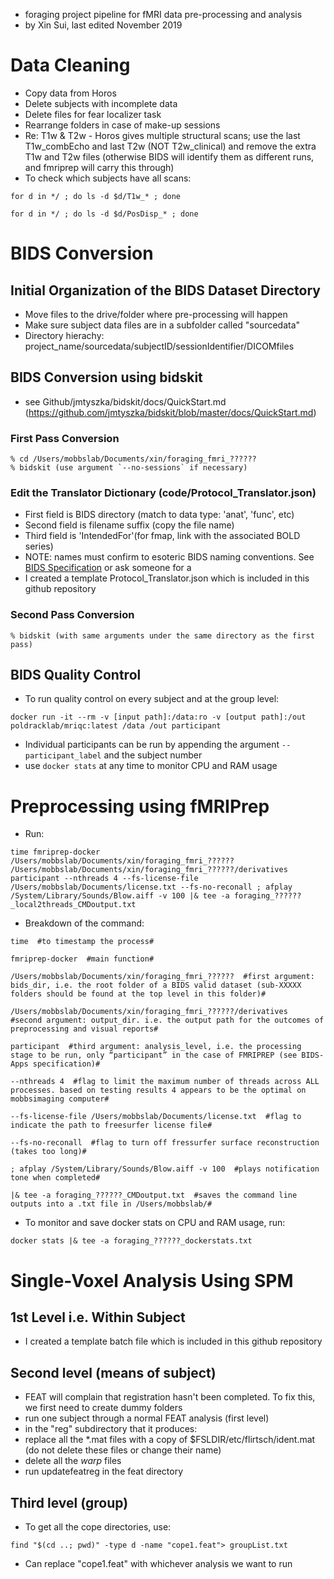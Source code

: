- foraging project pipeline for fMRI data pre-processing and analysis
- by Xin Sui, last edited November 2019


# Data Cleaning
- Copy data from Horos
- Delete subjects with incomplete data
- Delete files for fear localizer task
- Rearrange folders in case of make-up sessions
- Re: T1w & T2w - Horos gives multiple structural scans; use the last T1w_combEcho and last T2w (NOT T2w_clinical) and remove the extra T1w and T2w files (otherwise BIDS will identify them as different runs, and fmriprep will carry this through)
- To check which subjects have all scans:
```
for d in */ ; do ls -d $d/T1w_* ; done

for d in */ ; do ls -d $d/PosDisp_* ; done
```


# BIDS Conversion

## Initial Organization of the BIDS Dataset Directory
- Move files to the drive/folder where pre-processing will happen
- Make sure subject data files are in a subfolder called "sourcedata" 
- Directory hierachy: project_name/sourcedata/subjectID/sessionIdentifier/DICOMfiles

## BIDS Conversion using bidskit
- see Github/jmtyszka/bidskit/docs/QuickStart.md (https://github.com/jmtyszka/bidskit/blob/master/docs/QuickStart.md)

### First Pass Conversion
```
% cd /Users/mobbslab/Documents/xin/foraging_fmri_??????
% bidskit (use argument `--no-sessions` if necessary)
```

### Edit the Translator Dictionary (code/Protocol_Translator.json)
- First field is BIDS directory (match to data type: 'anat', 'func', etc)
- Second field is filename suffix (copy the file name)
- Third field is 'IntendedFor'(for fmap, link with the associated BOLD series)
- NOTE: names must confirm to esoteric BIDS naming conventions. See [BIDS Specification](https://bids.neuroimaging.io/bids_spec.pdf) or ask someone for a 
- I created a template Protocol_Translator.json which is included in this github repository

### Second Pass Conversion
```
% bidskit (with same arguments under the same directory as the first pass)
```

## BIDS Quality Control
- To run quality control on every subject and at the group level:
```
docker run -it --rm -v [input path]:/data:ro -v [output path]:/out poldracklab/mriqc:latest /data /out participant
```
- Individual participants can be run by appending the argument `--participant_label` and the subject number
- use `docker stats` at any time to monitor CPU and RAM usage


# Preprocessing using fMRIPrep
- Run:
```
time fmriprep-docker /Users/mobbslab/Documents/xin/foraging_fmri_?????? /Users/mobbslab/Documents/xin/foraging_fmri_??????/derivatives participant --nthreads 4 --fs-license-file /Users/mobbslab/Documents/license.txt --fs-no-reconall ; afplay /System/Library/Sounds/Blow.aiff -v 100 |& tee -a foraging_??????_local2threads_CMDoutput.txt
```
- Breakdown of the command:
```
time  #to timestamp the process#

fmriprep-docker  #main function#

/Users/mobbslab/Documents/xin/foraging_fmri_??????  #first argument: bids_dir, i.e. the root folder of a BIDS valid dataset (sub-XXXXX folders should be found at the top level in this folder)#

/Users/mobbslab/Documents/xin/foraging_fmri_??????/derivatives  #second argument: output_dir. i.e. the output path for the outcomes of preprocessing and visual reports#

participant  #third argument: analysis_level, i.e. the processing stage to be run, only “participant” in the case of FMRIPREP (see BIDS-Apps specification)#

--nthreads 4  #flag to limit the maximum number of threads across ALL processes. based on testing results 4 appears to be the optimal on mobbsimaging computer#

--fs-license-file /Users/mobbslab/Documents/license.txt  #flag to indicate the path to freesurfer license file#

--fs-no-reconall  #flag to turn off fressurfer surface reconstruction (takes too long)#

; afplay /System/Library/Sounds/Blow.aiff -v 100  #plays notification tone when completed#

|& tee -a foraging_??????_CMDoutput.txt  #saves the command line outputs into a .txt file in /Users/mobbslab/#
```

- To monitor and save docker stats on CPU and RAM usage, run:
```
docker stats |& tee -a foraging_??????_dockerstats.txt
```


# Single-Voxel Analysis Using SPM

## 1st Level i.e. Within Subject
- I created a template batch file which is included in this github repository


## Second level (means of subject)
- FEAT will complain that registration hasn't been completed. To fix this, we first need to create dummy folders
- run one subject through a normal FEAT analysis (first level)
- in the "reg" subdirectory that it produces:
- replace all the *.mat files with a copy of $FSLDIR/etc/flirtsch/ident.mat (do not delete these files or change their name)
- delete all the *warp* files
- run updatefeatreg in the feat directory

## Third level (group)
- To get all the cope directories, use:
```
find "$(cd ..; pwd)" -type d -name "cope1.feat"> groupList.txt
```
- Can replace "cope1.feat" with whichever analysis we want to run

